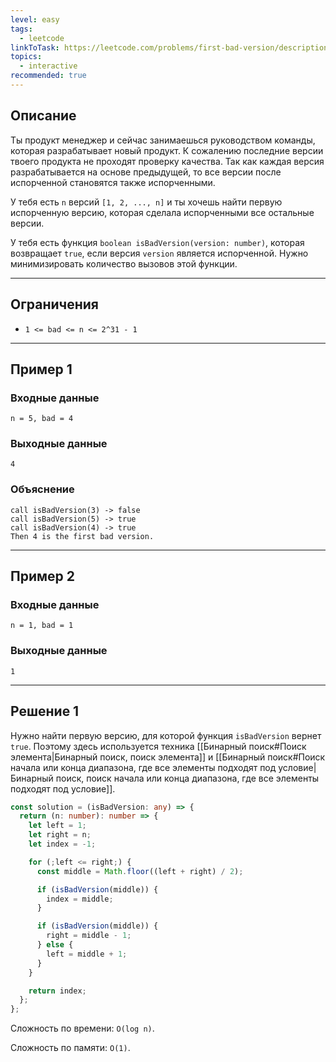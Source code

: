 ```yaml
---
level: easy
tags:
  - leetcode
linkToTask: https://leetcode.com/problems/first-bad-version/description/
topics:
  - interactive
recommended: true
---
```

## Описание

Ты продукт менеджер и сейчас занимаешься руководством команды, которая разрабатывает новый продукт. К сожалению последние версии твоего продукта не проходят проверку качества. Так как каждая версия разрабатывается на основе предыдущей, то все версии после испорченной становятся также испорченными.

У тебя есть `n` версий `[1, 2, ..., n]` и ты хочешь найти первую испорченную версию, которая сделала испорченными все остальные версии.

У тебя есть функция `boolean isBadVersion(version: number)`, которая возвращает `true`, если версия `version` является испорченной. Нужно минимизировать количество вызовов этой функции. 

---
## Ограничения

- `1 <= bad <= n <= 2^31 - 1`

---
## Пример 1

### Входные данные

```
n = 5, bad = 4
```
### Выходные данные

```
4
```
### Объяснение

```
call isBadVersion(3) -> false
call isBadVersion(5) -> true
call isBadVersion(4) -> true
Then 4 is the first bad version.
```

---
## Пример 2

### Входные данные

```
n = 1, bad = 1
```
### Выходные данные

```
1
```

---
## Решение 1

Нужно найти первую версию, для которой функция `isBadVersion` вернет `true`. Поэтому здесь используется техника [[Бинарный поиск#Поиск элемента|Бинарный поиск, поиск элемента]] и [[Бинарный поиск#Поиск начала или конца диапазона, где все элементы подходят под условие|Бинарный поиск, поиск начала или конца диапазона, где все элементы подходят под условие]].

```typescript
const solution = (isBadVersion: any) => {
  return (n: number): number => {
    let left = 1;
    let right = n;
    let index = -1;

    for (;left <= right;) {
      const middle = Math.floor((left + right) / 2);

      if (isBadVersion(middle)) {
        index = middle;
      }

      if (isBadVersion(middle)) {
        right = middle - 1;
      } else {
        left = middle + 1;
      }
    }

    return index;
  };
};
```

Сложность по времени: `O(log n)`.

Сложность по памяти: `O(1)`.